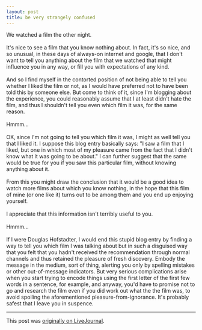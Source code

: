 ```yaml
---
layout: post
title: be very strangely confused
---
```


<div class="entry-item s2-entrytext">We watched a film the other night.<br/><br/>It's nice to see a film that you know nothing about. In fact, it's so nice, and so unusual, in these days of always-on internet and google, that I don't want to tell you anything about the film that we watched that might influence you in any way, or fill you with expectations of any kind.<br/><br/>And so I find myself in the contorted position of not being able to tell you whether I liked the film or not, as I would have preferred not to have been told this by someone else. But come to think of it, since I'm blogging about the experience, you could reasonably assume that I at least didn't hate the film, and thus I shouldn't tell you even which film it was, for the same reason.<br/><br/>Hmmm... <br/><br/>OK, since I'm not going to tell you which film it was, I might as well tell you that I liked it. I suppose this blog entry basically says: "I saw a film that I liked, but one in which most of my pleasure came from the fact that I didn't know what it was going to be about." I can further suggest that the same would be true for you if you saw this particular film, without knowing anything about it. <br/><br/>From this you might draw the conclusion that it would be a good idea to watch more films about which you know nothing, in the hope that this film of mine (or one like it) turns out to be among them and you end up enjoying yourself. <br/><br/>I appreciate that this information isn't terribly useful to you.<br/><br/>Hmmm...<br/><br/>If I were Douglas Hofstadter, I would end this stupid blog entry by finding a way to tell you which film I was talking about but in such a disguised way that you felt that you hadn't received the recommendation through normal channels and thus retained the pleasure of fresh discovery. Embody the message in the medium, sort of thing, alerting you only by spelling mistakes or other out-of-message indicators. But very serious complications arise when you start trying to encode things using the first letter of the first few words in a sentence, for example, and anyway, you'd have to promise not to go and research the film even if you did work out what the the film was, to avoid spoiling the aforementioned pleasure-from-ignorance. It's probably safest that I leave you in suspence.</div><p><hr></p><p>This post was <a href="http://ferkeltongs.livejournal.com/21236.html">originally on LiveJournal</a>.</p>